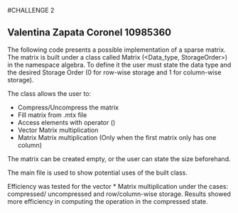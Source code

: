 #CHALLENGE 2
## Valentina Zapata Coronel 10985360
The following code presents a possible implementation of a sparse matrix.
The matrix is built under a class called Matrix (<Data_type, StorageOrder>) in the namespace algebra. To define it the user must state the data type and the desired
Storage Order (0 for row-wise storage and 1 for column-wise storage). 

The class allows the user to:
- Compress/Uncompress the matrix
- Fill matrix from .mtx file
- Access elements with operator ()
- Vector Matrix multiplication
- Matrix Matrix multiplication (Only when the first matrix only has one column)

The matrix can be created empty, or the user can state the size beforehand. 

The main file is used to show potential uses of the built class.

Efficiency was tested for the vector * Matrix multiplication under the cases: compressed/ uncompressed and row/column-wise storage. Results showed more efficiency in computing the operation in the compressed state. 
